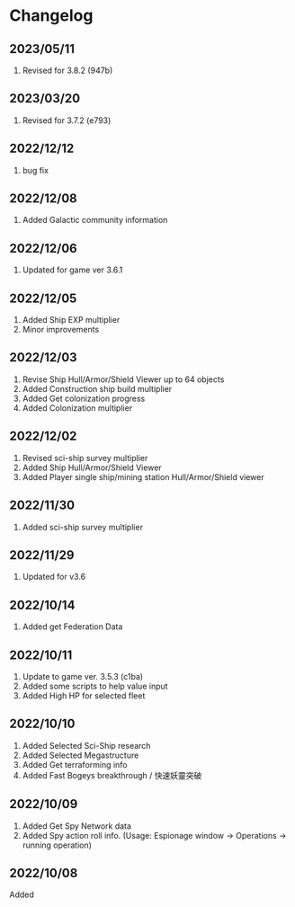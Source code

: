 # Changelog

## 2023/05/11
1. Revised for 3.8.2 (947b)

## 2023/03/20
1. Revised for 3.7.2 (e793)

## 2022/12/12
1. bug fix

## 2022/12/08
1. Added Galactic community information

## 2022/12/06
1. Updated for game ver 3.6.1

## 2022/12/05
1. Added Ship EXP multiplier
1. Minor improvements

## 2022/12/03
1. Revise Ship Hull/Armor/Shield Viewer up to 64 objects
1. Added Construction ship build multiplier
1. Added Get colonization progress
1. Added Colonization multiplier

## 2022/12/02
1. Revised sci-ship survey multiplier
2. Added Ship Hull/Armor/Shield Viewer
3. Added Player single ship/mining station Hull/Armor/Shield viewer

## 2022/11/30
1. Added sci-ship survey multiplier

## 2022/11/29
1. Updated for v3.6

## 2022/10/14
1. Added get Federation Data

## 2022/10/11
1. Update to game ver. 3.5.3 (c1ba) 
1. Added some scripts to help value input
1. Added High HP for selected fleet

## 2022/10/10
1. Added Selected Sci-Ship research
1. Added Selected Megastructure
1. Added Get terraforming info
1. Added Fast Bogeys breakthrough / 快速妖靈突破

## 2022/10/09
1. Added Get Spy Network data
1. Added Spy action roll info. (Usage: Espionage window -> Operations -> running operation)


## 2022/10/08
Added


